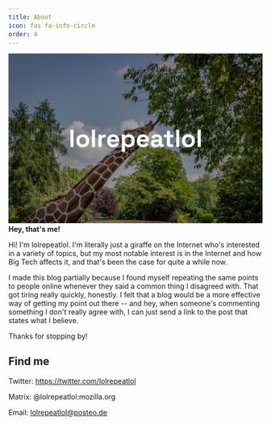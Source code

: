```yaml
---
title: About
icon: fas fa-info-circle
order: 4
---
```


![Picture of giraffe munching on leaves](/assets/img/smallblogsocialimage.png)
__Hey, that's me!__

Hi! I'm lolrepeatlol. I'm literally just a giraffe on the Internet who's interested in a variety of topics, but my most notable interest is in the Internet and how Big Tech affects it, and that's been the case for quite a while now. 

I made this blog partially because I found myself repeating the same points to people online whenever they said a common thing I disagreed with. That got tiring really quickly, honestly. I felt that a blog would be a more effective way of getting my point out there -- and hey, when someone's commenting something I don't really agree with, I can just send a link to the post that states what I believe.

Thanks for stopping by!

## Find me

Twitter: https://twitter.com/lolrepeatlol

Matrix: @lolrepeatlol:mozilla.org

Email: lolrepeatlol@posteo.de
